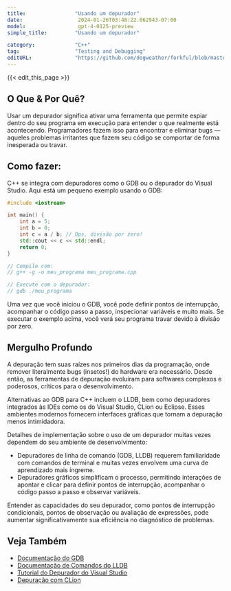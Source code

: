 ```yaml
---
title:                "Usando um depurador"
date:                  2024-01-26T03:48:22.062943-07:00
model:                 gpt-4-0125-preview
simple_title:         "Usando um depurador"

category:             "C++"
tag:                  "Testing and Debugging"
editURL:              "https://github.com/dogweather/forkful/blob/master/content/pt/cpp/using-a-debugger.md"
---
```


{{< edit_this_page >}}

## O Que & Por Quê?
Usar um depurador significa ativar uma ferramenta que permite espiar dentro do seu programa em execução para entender o que realmente está acontecendo. Programadores fazem isso para encontrar e eliminar bugs — aqueles problemas irritantes que fazem seu código se comportar de forma inesperada ou travar.

## Como fazer:
C++ se integra com depuradores como o GDB ou o depurador do Visual Studio. Aqui está um pequeno exemplo usando o GDB:

```C++
#include <iostream>

int main() {
    int a = 5;
    int b = 0;
    int c = a / b; // Ops, divisão por zero!
    std::cout << c << std::endl;
    return 0;
}

// Compile com:
// g++ -g -o meu_programa meu_programa.cpp

// Execute com o depurador:
// gdb ./meu_programa
```

Uma vez que você iniciou o GDB, você pode definir pontos de interrupção, acompanhar o código passo a passo, inspecionar variáveis e muito mais. Se executar o exemplo acima, você verá seu programa travar devido à divisão por zero.

## Mergulho Profundo

A depuração tem suas raízes nos primeiros dias da programação, onde remover literalmente bugs (insetos!) do hardware era necessário. Desde então, as ferramentas de depuração evoluíram para softwares complexos e poderosos, críticos para o desenvolvimento.

Alternativas ao GDB para C++ incluem o LLDB, bem como depuradores integrados às IDEs como os do Visual Studio, CLion ou Eclipse. Esses ambientes modernos fornecem interfaces gráficas que tornam a depuração menos intimidadora.

Detalhes de implementação sobre o uso de um depurador muitas vezes dependem do seu ambiente de desenvolvimento:

- Depuradores de linha de comando (GDB, LLDB) requerem familiaridade com comandos de terminal e muitas vezes envolvem uma curva de aprendizado mais íngreme.
- Depuradores gráficos simplificam o processo, permitindo interações de apontar e clicar para definir pontos de interrupção, acompanhar o código passo a passo e observar variáveis.

Entender as capacidades do seu depurador, como pontos de interrupção condicionais, pontos de observação ou avaliação de expressões, pode aumentar significativamente sua eficiência no diagnóstico de problemas.

## Veja Também
- [Documentação do GDB](https://www.gnu.org/software/gdb/documentation/)
- [Documentação de Comandos do LLDB](https://lldb.llvm.org/use/map.html)
- [Tutorial do Depurador do Visual Studio](https://docs.microsoft.com/pt-br/visualstudio/debugger/debugger-feature-tour)
- [Depuração com CLion](https://www.jetbrains.com/help/clion/debugging-code.html)

